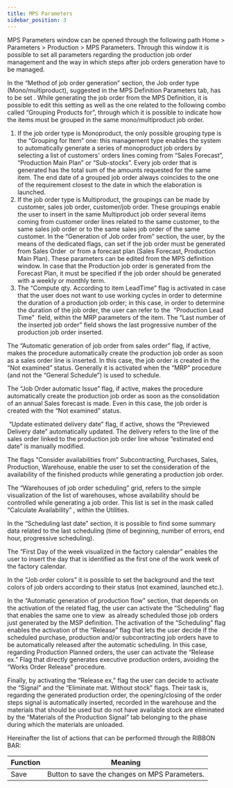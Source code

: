 ```yaml
---
title: MPS Parameters
sidebar_position: 3
---
```


MPS Parameters window can be opened through the following path Home > Parameters > Production > MPS Parameters. Through this window it is possible to set all parameters regarding the production job order management and the way in which steps after job orders generation have to be managed.

In the “Method of job order generation” section, the Job order type (Mono/multiproduct), suggested in the MPS Definition Parameters tab, has to be set . While generating the job order from the MPS Definition, it is possible to edit this setting as well as the one related to the following combo called “Grouping Products for”, through which it is possible to indicate how the items must be grouped in the same mono/multiproduct job order.


 1. If the job order type is Monoproduct, the only possible grouping type is the “Grouping for Item” one: this management type enables the system to automatically generate a series of monoproduct job orders by selecting a list of customers' orders lines coming from “Sales Forecast”, “Production Main Plan” or “Sub-stocks”. Every job order that is generated has the total sum of the amounts requested for the same item. The end date of a grouped job order always coincides to the one of the requirement closest to the date in which the elaboration is launched.
 2. If the job order type is Multiproduct, the groupings can be made by customer, sales job order, customer/job order. These groupings enable the user to insert in the same Multiproduct job order several items coming from customer order lines related to the same customer, to the same sales job order or to the same sales job order of the same customer. In the “Generation of Job order from” section, the user, by the means of the dedicated flags, can set if the job order must be generated from Sales Order  or from a forecast plan (Sales Forecast, Production Main Plan). These parameters can be edited from the MPS definition window. In case that the Production job order is generated from the Forecast Plan, it must be specified if the job order should be generated with a weekly or monthly term.
 3. The “Compute qty. According to item LeadTime” flag is activated in case that the user does not want to use working cycles in order to determine the duration of a production job order; in this case, in order to determine the duration of the job order, the user can refer to the  “Production Lead Time”  field, within the MRP parameters of the item. The “Last number of the inserted job order” field shows the last progressive number of the production job order inserted.

The “Automatic generation of job order from sales order” flag, if active, makes the procedure automatically create the production job order as soon as a sales order line is inserted. In this case, the job order is created in the “Not examined” status. Generally it is activated when the “MRP” procedure (and not the “General Schedule”) is used to schedule.

The “Job Order automatic Issue” flag, if active, makes the procedure automatically create the production job order as soon as the consolidation of an annual Sales forecast is made. Even in this case, the job order is created with the “Not examined” status.

 “Update estimated delivery date” flag, if active, shows the “Previewed Delivery date” automatically updated. The delivery refers to the line of the sales order linked to the production job order line whose “estimated end date” is manually modified.

The flags “Consider availabilities from” Subcontracting, Purchases, Sales, Production, Warehouse, enable the user to set the consideration of the availability of the finished products while generating a production job order.

The “Warehouses of job order scheduling” grid, refers to the simple visualization of the list of warehouses, whose availability should be controlled while generating a job order. This list is set in the mask called “Calculate Availability” , within the Utilities.

In the “Scheduling last date” section, it is possible to find some summary data related to the last scheduling (time of beginning, number of errors, end hour, progressive scheduling).

The “First Day of the week visualized in the factory calendar” enables the user to insert the day that is identified as the first one of the work week of the factory calendar.

In the “Job order colors” it is possible to set the background and the text colors of job orders according to their status (not examined, launched etc.).

In the “Automatic generation of production flow” section, that depends on the activation of the related flag, the user can activate the “Scheduling” flag that enables the same one to view  as already scheduled those job orders just generated by the MSP definition. The activation of the “Scheduling” flag enables the activation of the “Release” flag that lets the user decide if the scheduled purchase, production and/or subcontracting job orders have to be automatically released after the automatic scheduling. In this case, regarding Production Planned orders, the user can activate the “Release ex.” Flag that directly generates executive production orders, avoiding the “Works Order Release” procedure.

Finally, by activating the “Release ex,” flag the user can decide to activate the “Signal” and the “Eliminate mat. Without stock” flags. Their task is, regarding the generated production order, the opening/closing of the order steps signal is automatically inserted, recorded in the warehouse and the materials that should be used but do not have available stock are eliminated by the “Materials of the Production Signal” tab belonging to the phase during which the materials are unloaded.

Hereinafter the list of actions that can be performed through the RIBBON BAR:



| Function | Meaning |
| --- | --- |
| Save | Button to save the changes on MPS Parameters. |






